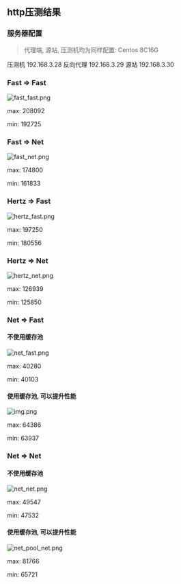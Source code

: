 ## http压测结果

### 服务器配置
> 代理端, 源站, 压测机均为同样配置: Centos 8C16G

压测机 192.168.3.28
反向代理 192.168.3.29
源站 192.168.3.30

### Fast => Fast

![fast_fast.png](fast_fast.png)

max: 208092

min: 192725

### Fast => Net

![fast_net.png](fast_net.png)

max: 174800

min: 161833

### Hertz => Fast

![hertz_fast.png](hertz_fast.png)

max: 197250

min: 180556

### Hertz => Net

![hertz_net.png](hertz_net.png)

max: 126939

min: 125850


### Net => Fast

#### 不使用缓存池

![net_fast.png](net_fast.png)

max: 40280

min: 40103

#### 使用缓存池, 可以提升性能

![img.png](net_pool_fast.png)

max: 64386

min: 63937

### Net => Net

#### 不使用缓存池

![net_net.png](net_net.png)

max: 49547

min: 47532

#### 使用缓存池, 可以提升性能

![net_pool_net.png](net_pool_net.png)

max: 81766

min: 65721